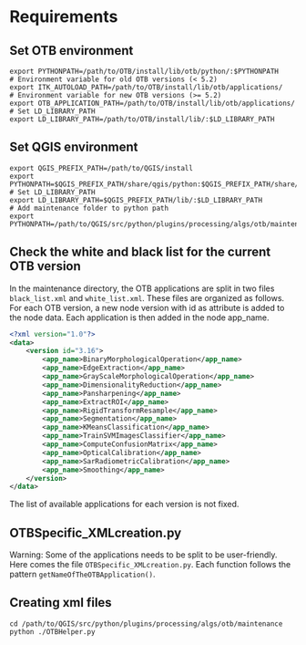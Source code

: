 Requirements
============

Set OTB environment
--------------------
```
export PYTHONPATH=/path/to/OTB/install/lib/otb/python/:$PYTHONPATH
# Environment variable for old OTB versions (< 5.2)
export ITK_AUTOLOAD_PATH=/path/to/OTB/install/lib/otb/applications/
# Environment variable for new OTB versions (>= 5.2)
export OTB_APPLICATION_PATH=/path/to/OTB/install/lib/otb/applications/
# Set LD_LIBRARY_PATH
export LD_LIBRARY_PATH=/path/to/OTB/install/lib/:$LD_LIBRARY_PATH
```

Set QGIS environment
---------------------

```
export QGIS_PREFIX_PATH=/path/to/QGIS/install
export PYTHONPATH=$QGIS_PREFIX_PATH/share/qgis/python:$QGIS_PREFIX_PATH/share/qgis/python/plugins:$PYTHONPATH
# Set LD_LIBRARY_PATH
export LD_LIBRARY_PATH=$QGIS_PREFIX_PATH/lib/:$LD_LIBRARY_PATH
# Add maintenance folder to python path
export PYTHONPATH=/path/to/QGIS/src/python/plugins/processing/algs/otb/maintenance:$PYTHONPATH
```

Check the white and black list for the current OTB version
----------------------------------------------------------
In the maintenance directory, the OTB applications are split in two files `black_list.xml` and `white_list.xml`.
These files are organized as follows. For each OTB version, a new node version with id as attribute is added
to the node data. Each application is then added in the node app_name.

```xml
<?xml version="1.0"?>
<data>
    <version id="3.16">
        <app_name>BinaryMorphologicalOperation</app_name>
        <app_name>EdgeExtraction</app_name>
        <app_name>GrayScaleMorphologicalOperation</app_name>
        <app_name>DimensionalityReduction</app_name>
        <app_name>Pansharpening</app_name>
        <app_name>ExtractROI</app_name>
        <app_name>RigidTransformResample</app_name>
        <app_name>Segmentation</app_name>
        <app_name>KMeansClassification</app_name>
        <app_name>TrainSVMImagesClassifier</app_name>
        <app_name>ComputeConfusionMatrix</app_name>
        <app_name>OpticalCalibration</app_name>
        <app_name>SarRadiometricCalibration</app_name>
        <app_name>Smoothing</app_name>
    </version>
</data>
```

The list of available applications for each version is not fixed.

OTBSpecific_XMLcreation.py
--------------------------
Warning: Some of the applications needs to be split to be user-friendly. Here comes the file `OTBSpecific_XMLcreation.py`.
Each function follows the pattern `getNameOfTheOTBApplication()`.

Creating xml files
------------------

```
cd /path/to/QGIS/src/python/plugins/processing/algs/otb/maintenance
python ./OTBHelper.py
```

